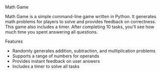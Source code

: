 Math Game

Math Game is a simple command-line game written in Python. It generates math problems for players to solve and provides feedback on correctness. This game also includes a timer. After completing 10 tasks, you'll see how much time you spent answering all questions.

Features

* Randomly generates addition, subtraction, and multiplication problems
* Supports a range of numbers for operands
* Provides instant feedback on user answers
* Includes a timer to solve all tasks
